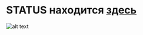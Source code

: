 # STATUS находится [здесь](./STATUS.md)
![alt text](https://memepedia.ru/wp-content/uploads/2017/07/1429794583_343353562.png)
